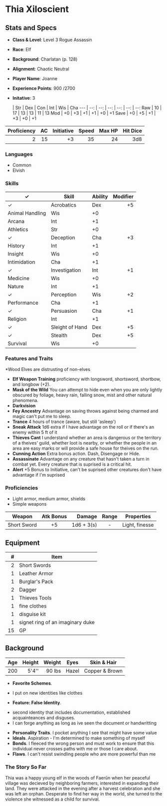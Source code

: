 # Thia Xiloscient

## Stats and Specs

* **Class & Level**: Level 3 Rogue Assassin 
* **Race**: Elf
* **Background**: Charlatan (p. 128)
* **Alignment**: Chaotic Neutral
* **Player Name**: Joanne
* **Experience Points**: 900 /2700
* **Initative**: 3

     | Str | Dex  | Con  | Int  | Wis  | Cha
---  | --: | --:  | --:  | --:  | --:  | --:
Raw  | 10  |  17  |  13  |  13  |  11  |  13
Mod  | +0  |  +3  |  +1  |  +1  |  +0  |  +1
Save | +0  |  +5  |  +1  |  +3  |  +0  |  +1

Proficiency | AC  | Initiative | Speed | Max HP | Hit Dice
----------: | --: | ---------: | ----: | -----: | -------:
         2  |  15 |         +3 | 35 |     24 | 3d8    

### Languages

* Common
* Elvish

### Skills

✓  | Skill           | Ability | Modifier
---| --------------- | ------- | -------:
✓ | Acrobatics      | Dex     | +5
  | Animal Handling | Wis     | +0
  | Arcana          | Int     | +1
  | Athletics       | Str     | +0
✓ | Deception       | Cha     | +3
  | History         | Int     | +1
  | Insight         | Wis     | +0
  | Intimidation    | Cha     | +1
✓ | Investigation   | Int     | +1
  | Medicine        | Wis     | +0
  | Nature          | Int     | +1
✓ | Perception      | Wis     | +2
  | Performance     | Cha     | +1
✓ | Persuasion      | Cha     | +1
  | Religion        | Int     | +1
✓ | Sleight of Hand | Dex     | +5
✓ | Stealth         | Dex     | +5
  | Survival        | Wis     | +0

### Features and Traits
*Wood Elves are distrusting of non-elves 
* **Elf Weapon Training** proficiency with longsword, shortsword, shortbow, and longbow (+2).
* **Mask of the Wild** You can attempt to hide even when you are only lightly obscured by foliage, heavy rain, falling snow, mist and other natural phenomena. 
* **Darkvision**
* **Fey Ancestry** Advantage on saving throws against being charmed and magic can't put me to sleep. 
* **Trance** 4 hours of trance (aware, but still 'asleep')
* **Sneak Attack** 1d6 extra if I have advantage on the roll or if there's an enemy within 5 ft of it
* **Thieves Cant** I understand whether an area is dangerous or the territory of a theives' guild, 
whether loot is nearby, or whether the people in an area are easy marks or will provide a safe house for theives on the run.
* **Cunning Action** Extra bonus action. Dash, Disengage or Hide.  
* **Assassinate** Advantage on any creature that hasn't taken a turn in combat yet. Every creature that is suprised is a critical hit. 
* **Alert** +5 Bonus to Initiative, can't be suprised other creatures don't have advantage if I'm suprised 

### Proficiencies

* Light armor, medium armor, shields
* Simple weapons


Weapon         | Atk Bonus | Damage     | Range   | Properties
------         | :-------: | -----:     | :---:   | ----------
Short Sword    |    +5     | 1d6 + 3(s) | -       | Light, finesse


## Equipment
\#  | Item
--: | ---------
2   | Short Swords
1   | Leather Armor
1   | Burglar's Pack
2   | Dagger
1   | Thieves Tools
1   | fine clothes
1   | disguise kit
1   | signet ring of an imaginary duke
15  | GP

## Background

Age | Height | Weight   | Eyes   | Skin & Hair
--: | -----: | ------:  | ----   | ------------
200  | 5'4'' | 90 lbs   | Hazel   | Copper & Brown

* **Favorite Schemes**.
- I put on new identities like clothes
* **Feature: False Identity**.
- second identity that includes documentation, established acquainteances and disguses.
- I can forge anything as long as ive seen the document or handwritting 

* **Personality Traits**.  I pocket anything I see that  might have some value
* **Ideals**. Aspiration - I'm determined to make something of myself 
* **Bonds**. I fleeced the wrong person and must work to ensure that this 
individual never crosses paths with me or those I care about. 
* **Flaws**. I can't resist swindling people who are more powerful than me

### The Story So Far

Thia was a happy young elf in the woods of Faerûn when her peaceful village was decieved by neighboring farmers, 
interested in expanding their land. They were attacked in the evening after a harvest celebration and she was left an orphan. Desperate to find her way in the world, she turned to the violence she witnessed as a child for survival.  

